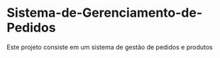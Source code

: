 # Sistema-de-Gerenciamento-de-Pedidos
Este projeto consiste em um sistema de gestão de pedidos e produtos
